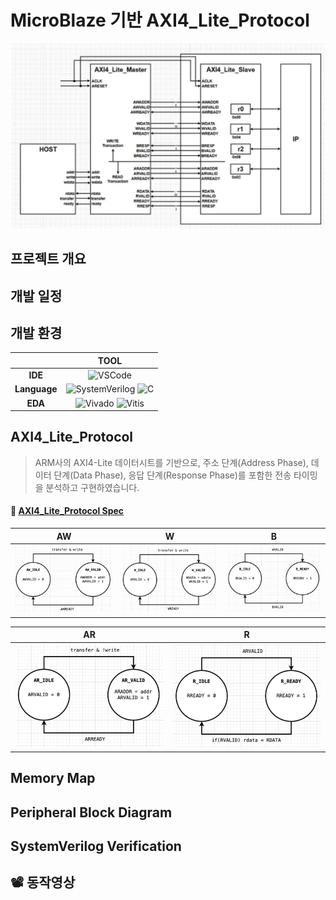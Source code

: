 # MicroBlaze 기반 AXI4_Lite_Protocol

![alt text](img/AXI_BD.png)

## 프로젝트 개요

## 개발 일정

## 개발 환경

|       | **TOOL** |
| :-----: | :-----: |
| **IDE**   | ![VSCode](https://img.shields.io/badge/VSCode-007ACC?style=for-the-badge&logo=visualstudiocode&logoColor=white) |
| **Language** | ![SystemVerilog](https://img.shields.io/badge/SystemVerilog-5C2D91?style=for-the-badge&logoColor=white) ![C](https://img.shields.io/badge/C-00599C?style=for-the-badge&logo=c&logoColor=white) |
| **EDA**   | ![Vivado](https://img.shields.io/badge/Xilinx%20Vivado-FFB500?style=for-the-badge&logo=xilinx&logoColor=white) ![Vitis](https://img.shields.io/badge/Vitis-FA2E2E?style=for-the-badge&logo=xilinx&logoColor=white) |


## AXI4_Lite_Protocol

> ARM사의 AXI4-Lite 데이터시트를 기반으로, 주소 단계(Address Phase), 데이터 단계(Data Phase), 응답 단계(Response Phase)를 포함한 전송 타이밍을 분석하고 구현하였습니다.

#### 📝 [AXI4_Lite_Protocol Spec](./docs/AMBA_AXI.pdf)

| **AW** | **W** | **B** |
| :---: | :---: | :---: |
| <img src="img/Master_AW.png" width="250"/> | <img src="img/Master_W.png" width="250"/> | <img src="img/Master_B.png" width="250"/> |

| **AR** | **R** |
| :---: | :---: |
| <img src="img/Master_AR.png" width="250"/> | <img src="img/Master_R.png" width="250"/> |



## Memory Map

## Peripheral Block Diagram

## SystemVerilog Verification


## 📽️ 동작영상

